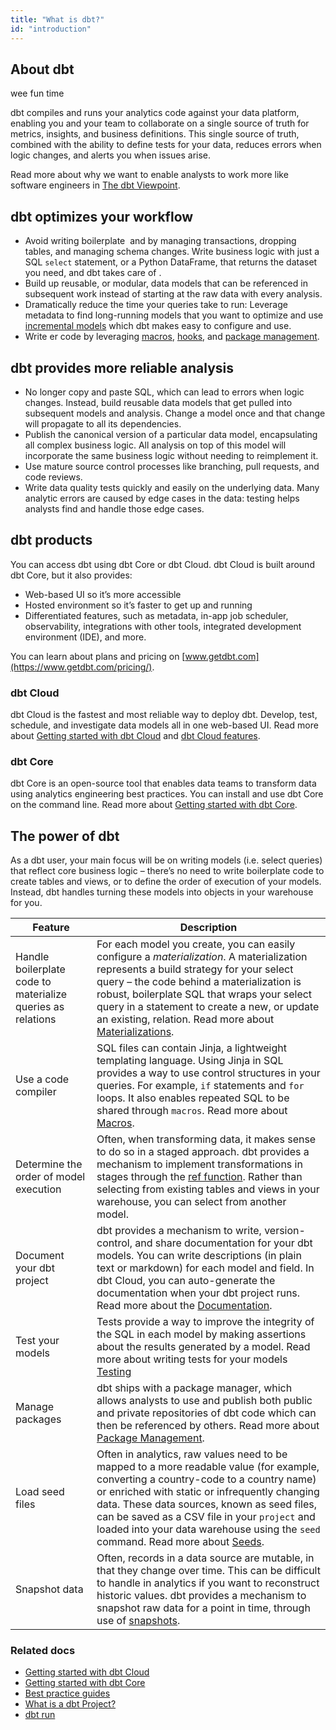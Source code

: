 ```yaml
---
title: "What is dbt?"
id: "introduction"
---
```


## About dbt

<Snippet src="what-is-dbt-intro" />

wee fun time <Lightbox src="/img/hamburger-icon.png" title="Test"/>

dbt compiles and runs your analytics code against your data platform, enabling you and your team to collaborate on a single source of truth for metrics, insights, and business definitions. This single source of truth, combined with the ability to define tests for your data, reduces errors when logic changes, and alerts you when issues arise.

Read more about why we want to enable analysts to work more like software engineers in [The dbt Viewpoint](/community/resources/viewpoint).

## dbt optimizes your workflow

- Avoid writing boilerplate <Term id="dml" /> and <Term id="ddl" /> by managing transactions, dropping tables, and managing schema changes. Write business logic with just a SQL `select` statement, or a Python DataFrame, that returns the dataset you need, and dbt takes care of <Term id="materialization" />.
- Build up reusable, or modular, data models that can be referenced in subsequent work instead of starting at the raw data with every analysis.
- Dramatically reduce the time your queries take to run: Leverage metadata to find long-running models that you want to optimize and use [incremental models](/docs/build/incremental-models) which dbt makes easy to configure and use.
- Write <Term id="dry" />er code by leveraging [macros](/docs/build/jinja-macros), [hooks](/docs/build/hooks-operations), and [package management](/docs/build/packages).

## dbt provides more reliable analysis

- No longer copy and paste SQL, which can lead to errors when logic changes. Instead, build reusable data models that get pulled into subsequent models and analysis. Change a model once and that change will propagate to all its dependencies.
- Publish the canonical version of a particular data model, encapsulating all complex business logic. All analysis on top of this model will incorporate the same business logic without needing to reimplement it.
- Use mature source control processes like branching, pull requests, and code reviews.
- Write data quality tests quickly and easily on the underlying data. Many analytic errors are caused by edge cases in the data: testing helps analysts find and handle those edge cases.

## dbt products

You can access dbt using dbt Core or dbt Cloud. dbt Cloud is built around dbt Core, but it also provides:

- Web-based UI so it’s more accessible
- Hosted environment so it’s faster to get up and running
- Differentiated features, such as metadata, in-app job scheduler, observability, integrations with other tools, integrated development environment (IDE), and more.

You can learn about plans and pricing on [www.getdbt.com](https://www.getdbt.com/pricing/).

### dbt Cloud

dbt Cloud is the fastest and most reliable way to deploy dbt. Develop, test, schedule, and investigate data models all in one web-based UI. Read more about [Getting started with dbt Cloud](/docs/get-started/getting-started/set-up-dbt-cloud) and [dbt Cloud features](/docs/get-started/dbt-cloud-features).

### dbt Core

dbt Core is an open-source tool that enables data teams to transform data using analytics engineering best practices. You can install and use dbt Core on the command line. Read more about [Getting started with dbt Core](/docs/get-started/getting-started-dbt-core).

## The power of dbt

As a dbt user, your main focus will be on writing models (i.e. select queries) that reflect core business logic – there’s no need to write boilerplate code to create tables and views, or to define the order of execution of your models. Instead, dbt handles turning these models into objects in your warehouse for you.

| Feature               | Description |
|-----------------------|-------------|
| Handle boilerplate code to materialize queries as relations | For each model you create, you can easily configure a *materialization*. A materialization represents a build strategy for your select query – the code behind a materialization is robust, boilerplate SQL that wraps your select query in a statement to create a new, or update an existing, relation. Read more about [Materializations](/docs/build/materializations).|
| Use a code compiler | SQL files can contain Jinja, a lightweight templating language. Using Jinja in SQL provides a way to use control structures in your queries. For example, `if` statements and `for` loops. It also enables repeated SQL to be shared through `macros`. Read more about [Macros](/docs/build/jinja-macros).|
| Determine the order of model execution | Often, when transforming data, it makes sense to do so in a staged approach. dbt provides a mechanism to implement transformations in stages through the [ref function](/reference/dbt-jinja-functions/ref). Rather than selecting from existing tables and views in your warehouse, you can select from another model.|
| Document your dbt project | dbt provides a mechanism to write, version-control, and share documentation for your dbt models. You can write descriptions (in plain text or markdown) for each model and field. In dbt Cloud, you can auto-generate the documentation when your dbt project runs. Read more about the [Documentation](/docs/collaborate/documentation).|
| Test your models |  Tests provide a way to improve the integrity of the SQL in each model by making assertions about the results generated by a model. Read more about writing tests for your models [Testing](/docs/build/tests)|
| Manage packages | dbt ships with a package manager, which allows analysts to use and publish both public and private repositories of dbt code which can then be referenced by others. Read more about [Package Management](/docs/build/packages). |
| Load seed files| Often in analytics, raw values need to be mapped to a more readable value (for example, converting a country-code to a country name) or enriched with static or infrequently changing data. These data sources, known as seed files, can be saved as a CSV file in your `project` and loaded into your data warehouse using the `seed` command. Read more about [Seeds](/docs/build/seeds).|
| Snapshot data | Often, records in a data source are mutable, in that they change over time. This can be difficult to handle in analytics if you want to reconstruct historic values. dbt provides a mechanism to snapshot raw data for a point in time, through use of [snapshots](/docs/build/snapshots).|

### Related docs

- [Getting started with dbt Cloud](/docs/get-started/getting-started/set-up-dbt-cloud)
- [Getting started with dbt Core](/docs/get-started/getting-started-dbt-core)
- [Best practice guides](/guides/best-practices)
- [What is a dbt Project?](/docs/build/projects)
- [dbt run](/docs/get-started/run-your-dbt-projects)
